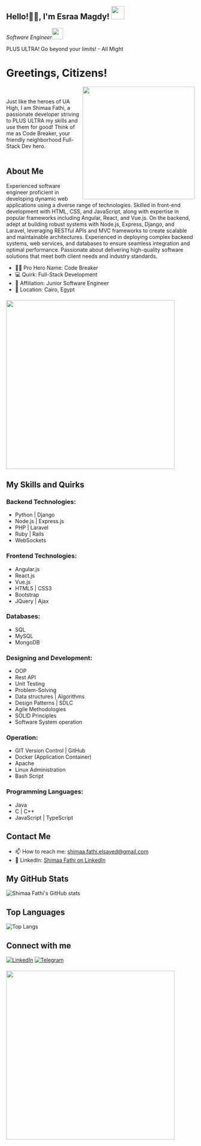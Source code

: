 <h2>Hello!🙏🏻, I'm Esraa Magdy! <img src="https://www.icegif.com/wp-content/uploads/memes-icegif-2.gif" width="35"></h2>
<p><em>Software Engineer</a><img src="https://media.giphy.com/media/WUlplcMpOCEmTGBtBW/giphy.gif" width="30"> 
</em></p>

PLUS ULTRA! Go beyond your limits! - All Might

<h1> Greetings, Citizens! </h1>
<img align='right' src="https://github.com/shimaafathi123/shimaafathi123/assets/93112282/91b1f81c-bb73-4779-ab04-ec1cf614804b" width="300">
<br>

Just like the heroes of UA High, I am Shimaa Fathi, a passionate developer striving to PLUS ULTRA my skills and use them for good!  Think of me as Code Breaker, your friendly neighborhood Full-Stack Dev hero.
<br><br>

## About Me
Experienced software engineer proficient in developing dynamic web applications using a diverse range of technologies. 
Skilled in front-end development with HTML, CSS, and JavaScript, along with expertise in popular frameworks including Angular, React, and Vue.js. 
On the backend, adept at building robust systems with Node.js, Express, Django, and Laravel, leveraging RESTful APIs and MVC frameworks to create scalable and maintainable architectures. Experienced in deploying complex backend systems, web services, and databases to ensure seamless integration and optimal performance. 
Passionate about delivering high-quality software solutions that meet both client needs and industry standards.

- 🦸‍♂ Pro Hero Name: Code Breaker
- 💻 Quirk: Full-Stack Development
- 🌟 Affiliation: Junior Software Engineer
- 📍 Location: Cairo, Egypt

<div class="text-center" style="margin-top: 20px;">
  <img src="https://github.com/shimaafathi123/shimaafathi123/assets/93112282/feeffba1-3079-43bb-ac38-6e239ceebb98" width="450" />
</div>

## My Skills and Quirks

### Backend Technologies:
- Python | Django
- Node.js | Express.js
- PHP | Laravel
- Ruby | Rails
- WebSockets

### Frontend Technologies:
- Angular.js
- React.js
- Vue.js
- HTML5 | CSS3
- Bootstrap
- JQuery | Ajax

### Databases:
- SQL
- MySQL
- MongoDB

### Designing and Development:
- OOP
- Rest API
- Unit Testing
- Problem-Solving
- Data structures | Algorithms
- Design Patterns | SDLC
- Agile Methodologies
- SOLID Principles
- Software System operation

### Operation:
- GIT Version Control | GitHub
- Docker (Application Container)
- Apache
- Linux Administration
- Bash Script

### Programming Languages:
- Java
- C | C++
- JavaScript | TypeScript


## Contact Me

- 📫 How to reach me: shimaa.fathi.elsayed@gmail.com
- 💼 LinkedIn: [Shimaa Fathi on LinkedIn](https://www.linkedin.com/in/shimaafathielsayed/)

## My GitHub Stats

![Shimaa Fathi's GitHub stats](https://github-readme-stats.vercel.app/api?username=shimaafathi123&show_icons=true&theme=tokyonight)

## Top Languages

![Top Langs](https://github-readme-stats.vercel.app/api/top-langs/?username=shimaafathi123&layout=compact&theme=tokyonight)

## Connect with me

[![LinkedIn](https://img.shields.io/badge/LinkedIn-blue?style=for-the-badge&logo=linkedin)](https://www.linkedin.com/in/shimaafathielsayed/)
[![Telegram](https://img.shields.io/badge/Telegram-blue?style=for-the-badge&logo=telegram)](https://t.me/shimaafathi4)

<div class="text-center" style="margin-top: 20px;">
  <img src="https://github.com/shimaafathi123/shimaafathi123/assets/93112282/520242c7-905c-4285-9ea9-5144494a5170" width="450" />
</div>
